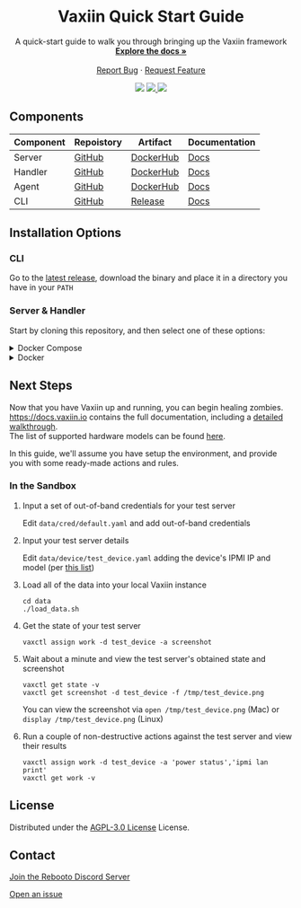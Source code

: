 <div id="top"></div>
<div align="center">
  <h1 align="center">Vaxiin Quick Start Guide</h1>

  <p align="center">
    A quick-start guide to walk you through bringing up the Vaxiin framework
    <br />
    <a href="https://docs.vaxiin.io"><strong>Explore the docs »</strong></a>
    <br />
    <br />
    <a href="https://github.com/rebootoio/vaxiin-sandbox/issues/new?assignees=&labels=bug&template=bug_report.md&title=">Report Bug</a>
    ·
    <a href="https://github.com/rebootoio/vaxiin-sandbox/issues/new?assignees=&labels=enhancement&template=feature_request.md&title=">Request Feature</a>
  </p>
    <a >
    <img src='https://img.shields.io/github/v/tag/rebootoio/vaxiin-sandbox?style=for-the-badge'>
  </a>
  <a href='https://discord.gg/aEJ6qwcCGs'>
    <img src='https://img.shields.io/discord/813371439469297674?style=for-the-badge'>
  </a>
  <a href='https://github.com/rebootoio/vaxiin-sandbox/blob/main/LICENSE'>
    <img src='https://img.shields.io/github/license/rebootoio/vaxiin-sandbox?style=for-the-badge'>
  </a>
</div>

## Components
| Component | Repoistory | Artifact | Documentation |
|-----------|------------|----------|------|
| Server | [GitHub](https://github.com/rebootoio/vaxiin-server) | [DockerHub](https://hub.docker.com/repository/docker/rebooto/vaxiin-server) | [Docs](https://docs.vaxiin.io/configuration/server) |
| Handler | [GitHub](https://github.com/rebootoio/vaxiin-handler) | [DockerHub](https://hub.docker.com/repository/docker/rebooto/vaxiin-handler) | [Docs](https://docs.vaxiin.io/configuration/handler) |
| Agent | [GitHub](https://github.com/rebootoio/vaxiin-agent) | [DockerHub](https://hub.docker.com/repository/docker/rebooto/vaxiin-agent) | [Docs](https://docs.vaxiin.io/configuration/agent) |
| CLI | [GitHub](https://github.com/rebootoio/vaxctl)| [Release](https://github.com/rebootoio/vaxctl/releases) | [Docs](https://docs.vaxiin.io/configuration/cli) |

## Installation Options

### CLI

Go to the [latest release](https://github.com/rebootoio/vaxctl/releases/latest), download the binary and place it in a directory you have in your `PATH`

### Server & Handler

Start by cloning this repository, and then select one of these options:   
<details>
<summary>Docker Compose</summary>

   ```
   docker-compose up -d
   ```
   
</details>

<details>
<summary>Docker</summary>

   ```
   docker run -d -v $(pwd):/db -p 5000:5000 --rm rebooto/vaxiin-server
   docker run -d --net host --rm rebooto/vaxiin-handler
   ```
</details>


## Next Steps

Now that you have Vaxiin up and running, you can begin healing zombies.\
https://docs.vaxiin.io contains the full documentation, including a [detailed walkthrough](https://docs.vaxiin.io/getting-started/walkthrough).\
The list of supported hardware models can be found [here](https://docs.vaxiin.io/faq#what-models-do-you-support).

In this guide, we'll assume you have setup the environment, and provide you with some ready-made actions and rules.

### In the Sandbox

1. Input a set of out-of-band credentials for your test server

   Edit `data/cred/default.yaml` and add out-of-band credentials

2. Input your test server details

   Edit `data/device/test_device.yaml` adding the device's IPMI IP and model (per [this list](https://docs.vaxiin.io/faq#what-models-do-you-support))

3. Load all of the data into your local Vaxiin instance

   ```
   cd data
   ./load_data.sh
   ```

4. Get the state of your test server

   ```
   vaxctl assign work -d test_device -a screenshot
   ```

5. Wait about a minute and view the test server's obtained state and screenshot

   ```
   vaxctl get state -v
   vaxctl get screenshot -d test_device -f /tmp/test_device.png
   ```
   You can view the screenshot via `open /tmp/test_device.png` (Mac) or `display /tmp/test_device.png` (Linux)

6. Run a couple of non-destructive actions against the test server and view their results

   ```
   vaxctl assign work -d test_device -a 'power status','ipmi lan print'
   vaxctl get work -v
   ```
   
## License
Distributed under the [AGPL-3.0 License](https://github.com/rebootoio/vaxiin-sandbox/blob/main/LICENSE) License.

## Contact
[Join the Rebooto Discord Server](https://discord.gg/aEJ6qwcCGs)

[Open an issue](https://github.com/rebootoio/vaxiin-sandbox/issues)
